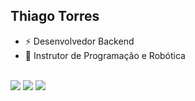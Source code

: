 ## Thiago Torres

- ⚡ Desenvolvedor Backend
- 📖 Instrutor de Programação e Robótica
<br>

 </div>
 <a href = "mailto:thiagotjesus@hotmail.com" target="_blank"><img src="https://img.shields.io/badge/Gmail-D14836?style=for-the-badge&logo=gmail&logoColor=white"></a>
 <a href = "https://discord.com/channels/@me/Thiago-Torres#9609" target="_blank"><img src="https://img.shields.io/badge/Discord-7289DA?style=for-the-badge&logo=discord&logoColor=white"></a>
 <a href="https://www.linkedin.com/in/thiagotjesus" target="_blank"><img src="https://img.shields.io/badge/LinkedIn-0077B5?style=for-the-badge&logo=linkedin&logoColor=white"></a> 
</div>
